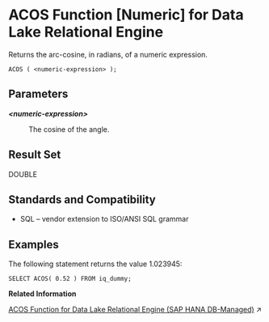 <!-- loioa532c20484f21015a4a5f8c26e3af9c7 -->

# ACOS Function \[Numeric\] for Data Lake Relational Engine

Returns the arc-cosine, in radians, of a numeric expression.



```
ACOS ( <numeric-expression> );
```



<a name="loioa532c20484f21015a4a5f8c26e3af9c7__ACOS_parm1"/>

## Parameters


<dl>
<dt><b>

*<numeric-expression\>*

</b></dt>
<dd>

The cosine of the angle.



</dd>
</dl>



<a name="loioa532c20484f21015a4a5f8c26e3af9c7__ACOS_returns1"/>

## Result Set

DOUBLE



<a name="loioa532c20484f21015a4a5f8c26e3af9c7__ACOS_standards1"/>

## Standards and Compatibility

-   SQL – vendor extension to ISO/ANSI SQL grammar



<a name="loioa532c20484f21015a4a5f8c26e3af9c7__ACOS_example1"/>

## Examples

The following statement returns the value 1.023945:

```
SELECT ACOS( 0.52 ) FROM iq_dummy;
```

**Related Information**  


[ACOS Function for Data Lake Relational Engine (SAP HANA DB-Managed)](https://help.sap.com/viewer/a898e08b84f21015969fa437e89860c8/2024_3_QRC/en-US/0fc7b1b85c8d4b6280000fc7e92152ee.html "Returns the arc-cosine, in radians, of a numeric expression.") :arrow_upper_right:

